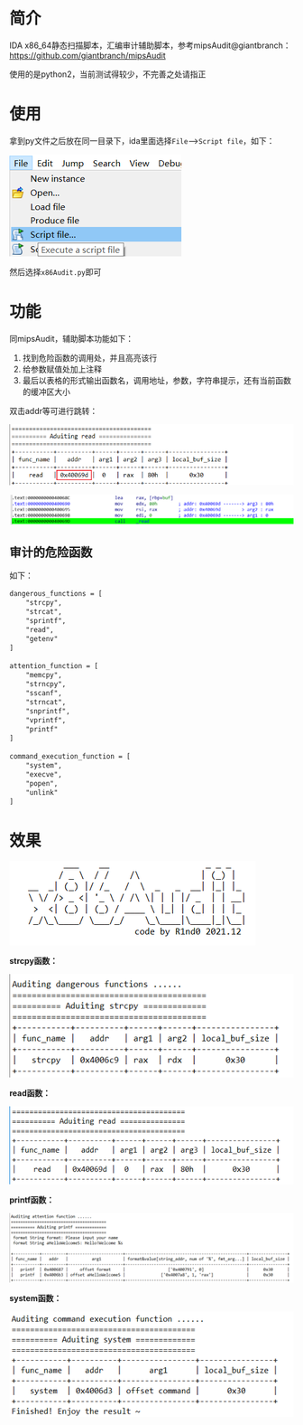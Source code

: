 # 简介

IDA x86_64静态扫描脚本，汇编审计辅助脚本，参考mipsAudit@giantbranch：https://github.com/giantbranch/mipsAudit

使用的是python2，当前测试得较少，不完善之处请指正

# 使用

拿到py文件之后放在同一目录下，ida里面选择`File`-->`Script file`，如下：

![image-20211210171106426](image/image-20211210171106426.png)



然后选择`x86Audit.py`即可

# 功能



同mipsAudit，辅助脚本功能如下：

1. 找到危险函数的调用处，并且高亮该行
2. 给参数赋值处加上注释
3. 最后以表格的形式输出函数名，调用地址，参数，字符串提示，还有当前函数的缓冲区大小

双击addr等可进行跳转：

![image-20211210171621139](image/image-20211210171621139.png)

![image-20211210171639935](image/image-20211210171639935.png)

## 审计的危险函数

如下：

```
dangerous_functions = [
    "strcpy", 
    "strcat",  
    "sprintf",
    "read", 
    "getenv"    
]

attention_function = [
    "memcpy",
    "strncpy",
    "sscanf", 
    "strncat", 
    "snprintf",
    "vprintf", 
    "printf"
]

command_execution_function = [
    "system", 
    "execve",
    "popen",
    "unlink"
]
```

# 效果

![image-20211210180837096](image/image-20211210180837096.png)

**strcpy函数：**

![image-20211210180857617](image/image-20211210180857617.png)

**read函数：**

![image-20211210180911109](image/image-20211210180911109.png)

**printf函数：**

![image-20211210180952259](image/image-20211210180952259.png)

**system函数：**

![image-20211210181021170](image/image-20211210181021170.png)